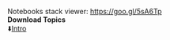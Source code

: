 Notebooks stack viewer: https://goo.gl/5sA6Tp  
**Download Topics**  
:arrow_down:<a href="https://goo.gl/L1F5Mq" target="_blank">Intro</a>
